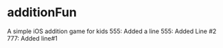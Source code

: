 # additionFun
A simple iOS addition game for kids
555: Added a line
555: Added Line #2
777: Added line#1
